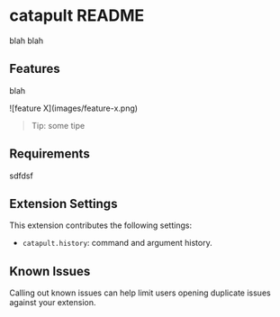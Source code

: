 # catapult README

blah blah

## Features

blah

\!\[feature X\]\(images/feature-x.png\)

> Tip: some tipe

## Requirements

sdfdsf

## Extension Settings

This extension contributes the following settings:

* `catapult.history`: command and argument history.

## Known Issues

Calling out known issues can help limit users opening duplicate issues against your extension.

